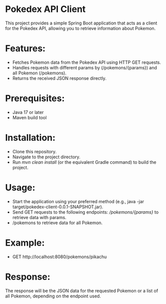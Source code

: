 # Pokedex API Client

This project provides a simple Spring Boot application that acts as a client for the Pokedex API, allowing you to retrieve information about Pokemon.

# Features:

* Fetches Pokemon data from the Pokedex API using HTTP GET requests.
* Handles requests with different params by (/pokemons/{params}) and all Pokemon (/pokemons).
* Returns the received JSON response directly.
# Prerequisites:

* Java 17 or later
* Maven build tool
# Installation:

* Clone this repository.
* Navigate to the project directory.
* Run _mvn clean install_ (or the equivalent Gradle command) to build the project.
# Usage:

* Start the application using your preferred method (e.g., java -jar target/pokedex-client-0.0.1-SNAPSHOT.jar).
* Send GET requests to the following endpoints:
_/pokemons/{params}_ to retrieve data with params.
* /pokemons to retrieve data for all Pokemon.
# Example:

* GET http://localhost:8080/pokemons/pikachu
# Response:

The response will be the JSON data for the requested Pokemon or a list of all Pokemon, depending on the endpoint used.
